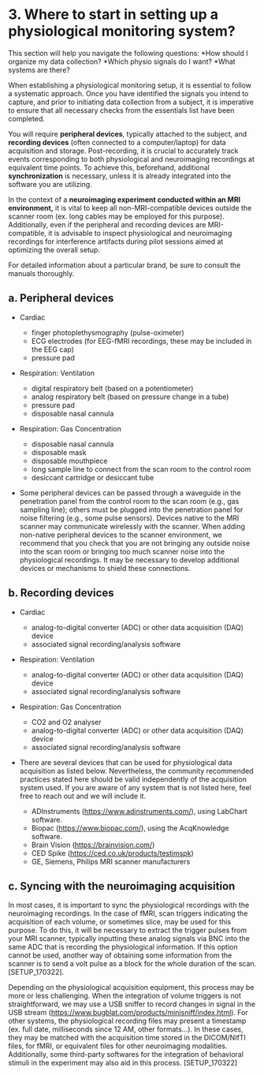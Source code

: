 # 3. Where to start in setting up a physiological monitoring system?  

This section will help you navigate the following questions: 
*How should I organize my data collection? 
*Which physio signals do I want? 
*What systems are there? 

When establishing a physiological monitoring setup, it is essential to follow a systematic approach. Once you have identified the signals you intend to capture, and prior to initiating data collection from a subject, it is imperative to ensure that all necessary checks from the essentials list have been completed.

You will require **peripheral devices**, typically attached to the subject, and **recording devices** (often connected to a computer/laptop) for data acquisition and storage. Post-recording, it is crucial to accurately track events corresponding to both physiological and neuroimaging recordings at equivalent time points. To achieve this, beforehand, additional **synchronization** is necessary, unless it is already integrated into the software you are utilizing. 

In the context of a **neuroimaging experiment conducted within an MRI environment,** it is vital to keep all non-MRI-compatible devices outside the scanner room (ex. long cables may be employed for this purpose). Additionally, even if the peripheral and recording devices are MRI-compatible, it is advisable to inspect physiological and neuroimaging recordings for interference artifacts during pilot sessions aimed at optimizing the overall setup. 

For detailed information about a particular brand, be sure to consult the manuals thoroughly.

## a. Peripheral devices
* Cardiac
    * finger photoplethysmography (pulse-oximeter)
    * ECG electrodes (for EEG-fMRI recordings, these may be included in the EEG cap) 
    * pressure pad

* Respiration: Ventilation
    * digital respiratory belt (based on a potentiometer)
    * analog respiratory belt (based on pressure change in a tube)
    * pressure pad
    * disposable nasal cannula

* Respiration: Gas Concentration
    * disposable nasal cannula
    * disposable mask
    * disposable mouthpiece
    * long sample line to connect from the scan room to the control room
    * desiccant cartridge or desiccant tube

* Some peripheral devices can be passed through a waveguide in the penetration panel from the control room to the scan room (e.g., gas sampling line); others must be plugged into the penetration panel for noise filtering (e.g., some pulse sensors). Devices native to the MRI scanner may communicate wirelessly with the scanner. When adding non-native peripheral devices to the scanner environment, we recommend that you check that you are not bringing any outside noise into the scan room or bringing too much scanner noise into the physiological recordings. It may be necessary to develop additional devices or mechanisms to shield these connections.

## b. Recording devices
* Cardiac
    * analog-to-digital converter (ADC) or other data acquisition (DAQ) device
    * associated signal recording/analysis software
* Respiration: Ventilation
    * analog-to-digital converter (ADC) or other data acquisition (DAQ) device
    * associated signal recording/analysis software
* Respiration: Gas Concentration
    * CO2 and O2 analyser
    * analog-to-digital converter (ADC) or other data acquisition (DAQ) device
    * associated signal recording/analysis software

* There are several devices that can be used for physiological data acquisition as listed below. Nevertheless, the community recommended practices stated here should be valid independently of the acquisition system used. If you are aware of any system that is not listed here, feel free to reach out and we will include it.

    * ADInstruments (https://www.adinstruments.com/), using LabChart software.
    * Biopac (https://www.biopac.com/), using the AcqKnowledge software. 
    * Brain Vision (https://brainvision.com/)
    * CED Spike (https://ced.co.uk/products/testimspk)
    * GE, Siemens, Philips MRI scanner manufacturers

## c. Syncing with the neuroimaging acquisition
In most cases, it is important to sync the physiological recordings with the neuroimaging recordings. In the case of fMRI, scan triggers indicating the acquisition of each volume, or sometimes slice, may be used for this purpose. To do this, it will be necessary to extract the trigger pulses from your MRI scanner, typically inputting these analog signals via BNC into the same ADC that is recording the physiological information. If this option cannot be used, another way of obtaining some information from the scanner is to send a volt pulse as a block for the whole duration of the scan. [SETUP_170322]. 

Depending on the physiological acquisition equipment, this process may be more or less challenging. When the integration of volume triggers is not straightforward, we may use a USB sniffer to record changes in signal in the USB stream (https://www.bugblat.com/products/minisniff/index.html). For other systems, the physiological recording files may present a timestamp (ex. full date, milliseconds since 12 AM, other formats…). In these cases, they may be matched with the acquisition time stored in the DICOM/NIfTI files, for fMRI, or equivalent files for other neuroimaging modalities. Additionally, some third-party softwares for the integration of behavioral stimuli in the experiment may also aid in this process. [SETUP_170322]
